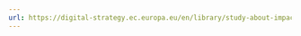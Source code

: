 ```yaml
---
url: https://digital-strategy.ec.europa.eu/en/library/study-about-impact-open-source-software-and-hardware-technological-independence-competitiveness-and
---
```

